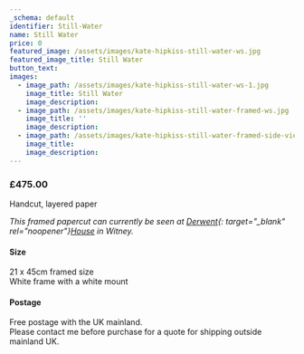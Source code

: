 ```yaml
---
_schema: default
identifier: Still-Water
name: Still Water
price: 0
featured_image: /assets/images/kate-hipkiss-still-water-ws.jpg
featured_image_title: Still Water
button_text:
images:
  - image_path: /assets/images/kate-hipkiss-still-water-ws-1.jpg
    image_title: Still Water
    image_description:
  - image_path: /assets/images/kate-hipkiss-still-water-framed-ws.jpg
    image_title: ''
    image_description:
  - image_path: /assets/images/kate-hipkiss-still-water-framed-side-view-ws.jpg
    image_title:
    image_description:
---
```

### **£475.00**

Handcut, layered paper

*This framed papercut can currently be seen at [Derwent](https://derwenthouseliving.co.uk/oxfordshire-artweeks/?wpv_view_count=3941&amp;wpv-brands%5B%5D=kate-hipkiss&amp;wpv_filter_submit=Submit){: target="_blank" rel="noopener"}[House](__notset__) in Witney.*

#### Size

21 x 45cm framed size<br>White frame with a white mount

#### Postage

Free postage with the UK mainland.<br>Please contact me before purchase for a quote for shipping outside mainland UK.